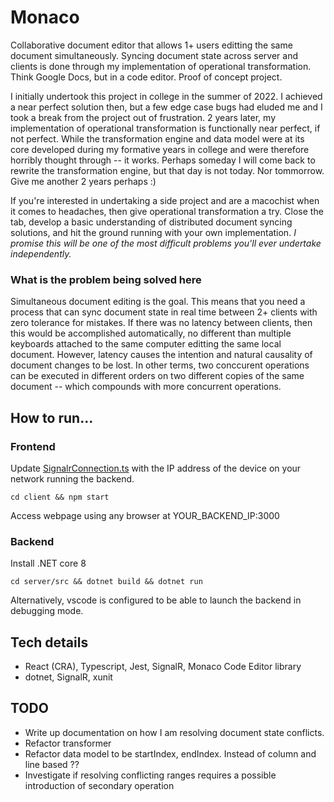 # Monaco
Collaborative document editor that allows 1+ users editting the same document simultaneously. Syncing document state across server and clients is done through my implementation of operational transformation. Think Google Docs, but in a code editor.
Proof of concept project.

I initially undertook this project in college in the summer of 2022. I achieved a near perfect solution then, but a few edge case bugs had eluded me and I took a break from the project out of frustration. 2 years later, my implementation of operational transformation is functionally near perfect, if not perfect. While the transformation engine and data model were at its core developed during my formative years in college and were therefore horribly thought through -- it works. Perhaps someday I will come back to rewrite the transformation engine, but that day is not today. Nor tommorrow. Give me another 2 years perhaps :)

If you're interested in undertaking a side project and are a macochist when it comes to headaches, then give operational transformation a try. Close the tab, develop a basic understanding of distributed document syncing solutions, and hit the ground running with your own implementation. *I promise this will be one of the most difficult problems you'll ever undertake independently.*

### What is the problem being solved here
Simultaneous document editing is the goal. This means that you need a process that can sync document state in real time between 2+ clients with zero tolerance for mistakes. If there was no latency between clients, then this would be accomplished automatically, no different than multiple keyboards attached to the same computer editting the same local document. However, latency causes the intention and natural causality of document changes to be lost. In other terms, two conccurent operations can be executed in different orders on two different copies of the same document -- which compounds with more concurrent operations.

## How to run...

### Frontend

Update [SignalrConnection.ts](https://github.com/stephengeorge568/monaco/blob/main/client/src/utils/SignalrConnection.ts#L3) with the IP address of the device on your network running the backend.

`cd client && npm start`

Access webpage using any browser at YOUR_BACKEND_IP:3000

### Backend

Install .NET core 8

`cd server/src && dotnet build && dotnet run`

Alternatively, vscode is configured to be able to launch the backend in debugging mode.

## Tech details
- React (CRA), Typescript, Jest, SignalR, Monaco Code Editor library
- dotnet, SignalR, xunit

## TODO
- Write up documentation on how I am resolving document state conflicts.
- Refactor transformer
- Refactor data model to be startIndex, endIndex. Instead of column and line based ??
- Investigate if resolving conflicting ranges requires a possible introduction of secondary operation